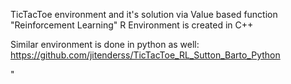 TicTacToe environment and it's solution via Value based function "Reinforcement Learning"
R
Environment is created in C++

Similar environment is done in python as well:
https://github.com/jitenderss/TicTacToe_RL_Sutton_Barto_Python

"

